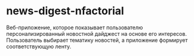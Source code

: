 # news-digest-nfactorial
 Веб-приложение, которое показывает пользователю персонализированный новостной дайджест на основе его интересов. Пользователь выбирает тематику новостей, а приложение формирует соответствующую ленту.
